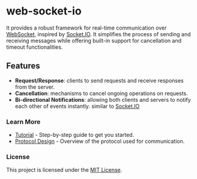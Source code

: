 # web-socket-io

It provides a robust framework for real-time communication over [WebSocket](https://en.wikipedia.org/wiki/WebSocket), inspired by [Socket.IO](https://socket.io/). It simplifies the process of sending and receiving messages while offering built-in support for cancellation and timeout functionalities.

## Features

- **Request/Response**: clients to send requests and receive responses from the server.
- **Cancellation**: mechanisms to cancel ongoing operations on requests.
- **Bi-directional Notifications**: allowing both clients and servers to notify each other of events instantly. similar to [Socket.IO](https://socket.io/)

### Learn More

- [Tutorial](https://nurmohammed840.github.io/web-socket-io/Tutorial.html) - Step-by-step guide to get you started.
- [Protocol Design](https://nurmohammed840.github.io/web-socket-io/Protocol.html) - Overview of the protocol used for communication.

### License

This project is licensed under the [MIT License](https://github.com/nurmohammed840/web-socket-io/blob/master/LICENSE).